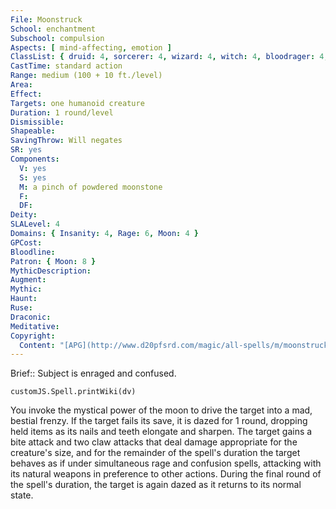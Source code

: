 ```yaml
---
File: Moonstruck
School: enchantment
Subschool: compulsion
Aspects: [ mind-affecting, emotion ]
ClassList: { druid: 4, sorcerer: 4, wizard: 4, witch: 4, bloodrager: 4, psychic: 4 }
CastTime: standard action
Range: medium (100 + 10 ft./level)
Area: 
Effect: 
Targets: one humanoid creature
Duration: 1 round/level
Dismissible: 
Shapeable: 
SavingThrow: Will negates
SR: yes
Components:
  V: yes
  S: yes
  M: a pinch of powdered moonstone
  F: 
  DF: 
Deity: 
SLALevel: 4
Domains: { Insanity: 4, Rage: 6, Moon: 4 }
GPCost: 
Bloodline: 
Patron: { Moon: 8 }
MythicDescription: 
Augment: 
Mythic: 
Haunt: 
Ruse: 
Draconic: 
Meditative: 
Copyright:
  Content: "[APG](http://www.d20pfsrd.com/magic/all-spells/m/moonstruck)"
---
```

Brief:: Subject is enraged and confused.

```dataviewjs
customJS.Spell.printWiki(dv)
```

You invoke the mystical power of the moon to drive the target into a mad, bestial frenzy. If the target fails its save, it is dazed for 1 round, dropping held items as its nails and teeth elongate and sharpen. The target gains a bite attack and two claw attacks that deal damage appropriate for the creature's size, and for the remainder of the spell's duration the target behaves as if under simultaneous rage and confusion spells, attacking with its natural weapons in preference to other actions. During the final round of the spell's duration, the target is again dazed as it returns to its normal state.
